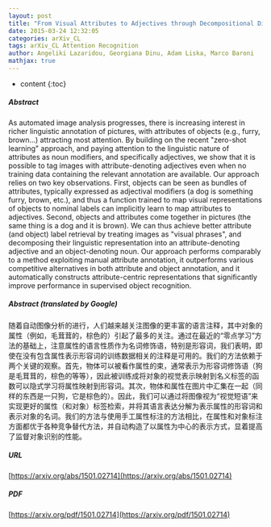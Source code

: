 ```yaml
---
layout: post
title: "From Visual Attributes to Adjectives through Decompositional Distributional Semantics"
date: 2015-03-24 12:32:05
categories: arXiv_CL
tags: arXiv_CL Attention Recognition
author: Angeliki Lazaridou, Georgiana Dinu, Adam Liska, Marco Baroni
mathjax: true
---
```


* content
{:toc}

##### Abstract
As automated image analysis progresses, there is increasing interest in richer linguistic annotation of pictures, with attributes of objects (e.g., furry, brown...) attracting most attention. By building on the recent "zero-shot learning" approach, and paying attention to the linguistic nature of attributes as noun modifiers, and specifically adjectives, we show that it is possible to tag images with attribute-denoting adjectives even when no training data containing the relevant annotation are available. Our approach relies on two key observations. First, objects can be seen as bundles of attributes, typically expressed as adjectival modifiers (a dog is something furry, brown, etc.), and thus a function trained to map visual representations of objects to nominal labels can implicitly learn to map attributes to adjectives. Second, objects and attributes come together in pictures (the same thing is a dog and it is brown). We can thus achieve better attribute (and object) label retrieval by treating images as "visual phrases", and decomposing their linguistic representation into an attribute-denoting adjective and an object-denoting noun. Our approach performs comparably to a method exploiting manual attribute annotation, it outperforms various competitive alternatives in both attribute and object annotation, and it automatically constructs attribute-centric representations that significantly improve performance in supervised object recognition.

##### Abstract (translated by Google)
随着自动图像分析的进行，人们越来越关注图像的更丰富的语言注释，其中对象的属性（例如，毛茸茸的，棕色的）引起了最多的关注。通过在最近的“零点学习”方法的基础上，注意属性的语言性质作为名词修饰语，特别是形容词，我们表明，即使在没有包含属性表示形容词的训练数据相关的注释是可用的。我们的方法依赖于两个关键的观察。首先，物体可以被看作属性的束，通常表示为形容词修饰语（狗是毛茸茸的，棕色的等等），因此被训练成将对象的视觉表示映射到名义标签的函数可以隐式学习将属性映射到形容词。其次，物体和属性在图片中汇集在一起​​（同样的东西是一只狗，它是棕色的）。因此，我们可以通过将图像视为“视觉短语”来实现更好的属性（和对象）标签检索，并将其语言表达分解为表示属性的形容词和表示对象的名词。我们的方法与使用手工属性标注的方法相比，在属性和对象标注方面都优于各种竞争替代方法，并自动构造了以属性为中心的表示方式，显着提高了监督对象识别的性能。

##### URL
[https://arxiv.org/abs/1501.02714](https://arxiv.org/abs/1501.02714)

##### PDF
[https://arxiv.org/pdf/1501.02714](https://arxiv.org/pdf/1501.02714)

